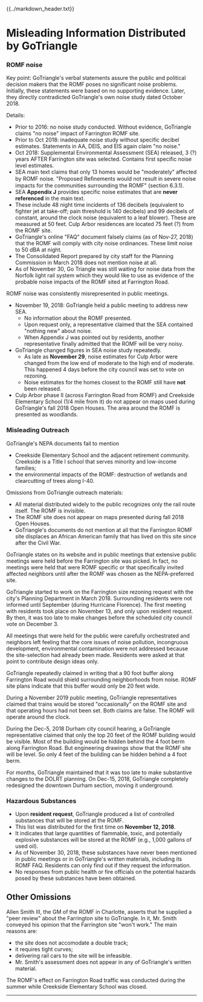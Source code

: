 {{../markdown_header.txt}}

# Misleading Information Distributed by GoTriangle

### ROMF noise

Key point: GoTriangle's verbal statements assure the public and political decision makers that the ROMF poses no significant noise problems. Initially, these statements were based on no supporting evidence. Later, they directly contradicted GoTriangle's own noise study dated October 2018.

Details:

* Prior to 2016: no noise study conducted. Without evidence, GoTriangle claims "no noise" impact of Farrington ROMF site.
* Prior to Oct 2018: inadequate noise study without specific decibel estimates. Statements in AA, DEIS, and EIS again claim "no noise." 
* Oct 2018: Supplemental Environmental Assessment (SEA) released, 3 (?) years AFTER Farrington site was selected. Contains first specific noise level estimates.
* SEA main text claims that only 13 homes would be "moderately" affected by ROMF noise. "Proposed Reﬁnements would not result in severe noise impacts for the communities surrounding the ROMF" (section 6.3.1).
* SEA **Appendix J** provides specific noise estimates that are **never referenced** in the main text. 
* These include 48 night time incidents of 136 decibels (equivalent to fighter jet at take-off; pain threshold is 140 decibels) and 99 decibels of constant, around the clock noise (equivalent to a leaf blower). These are measured at 50 feet. Culp Arbor residences are located 75 feet (?) from the ROMF site.
* GoTriangle's online "FAQ" document falsely claims (as of Nov-27, 2018) that the ROMF will comply with city noise ordinances. These limit noise to 50 dBA at night.
* The Consolidated Report prepared by city staff for the Planning Commission in March 2018 does not mention noise at all. 
* As of November 30, Go Triangle was still waiting for noise data from the Norfolk light rail system which they would like to use as evidence of the probable noise impacts of the ROMF sited at Farrington Road. 

ROMF noise was consistently misrepresented in public meetings.

* November 19, 2018: GoTriangle held a public meeting to address new SEA. 
	* No information about the ROMF presented. 
	* Upon request only, a representative claimed that the SEA contained "nothing new" about noise. 
	* When Appendix J was pointed out by residents, another representative finally admitted that the ROMF will be very noisy.
* GoTriangle changed figures in SEA noise study repeatedly. 
	* As late as **November 29**, noise estimates for Culp Arbor were changed from the low end of moderate to the high end of moderate. This happened 4 days before the city council was set to vote on rezoning.
	* Noise estimates for the homes closest to the ROMF still have **not** been released.
* Culp Arbor phase II (across Farrington Road from ROMF) and Creekside Elementary School (1/4 mile from it) do not appear on maps used during GoTriangle's fall 2018 Open Houses. The area around the ROMF is presented as woodlands.

### Misleading Outreach

GoTriangle's NEPA documents fail to mention 

* Creekside Elementary School and the adjacent retirement community. Creekside is a Title I school that serves minority and low-income families;
* the environmental impacts of the ROMF: destruction of wetlands and clearcutting of trees along I-40.

Omissions from GoTriangle outreach materials:

* All material distributed widely to the public recognizes only the rail route itself. The ROMF is invisible.
* The ROMF site does not appear on maps presented during fall 2018 Open Houses.
* GoTriangle's documents do not mention at all that the Farrington ROMF site displaces an African American family that has lived on this site since after the Civil War.

GoTriangle states on its website and in public meetings that extensive public meetings were held before the Farrington site was picked. In fact, no meetings were held that were ROMF specific or that specifically invited affected neighbors until after the ROMF was chosen as the NEPA-preferred site.

GoTriangle started to work on the Farrington size rezoning request with the city's Planning Department in March 2018. Surrounding residents were not informed until September (during Hurricane Florence). The first meeting with residents took place on November 13, and only upon resident request. By then, it was too late to make changes before the scheduled city council vote on December 3.

All meetings that were held for the public were carefully orchestrated and neighbors left feeling that the core issues of noise pollution, incongruous development, environmental contamination were not addressed because the site-selection had already been made.  Residents were asked at that point to contribute design ideas only.

GoTriangle repeatedly claimed in writing that a 90 foot buffer along Farrington Road would shield surrounding neighborhoods from noise. ROMF site plans indicate that this buffer would only be 20 feet wide.

During a November 2019 public meeting, GoTriangle representatives claimed that trains would be stored "occasionally" on the ROMF site and that operating hours had not been set. Both claims are false. The ROMF will operate around the clock.

During the Dec-5, 2018 Durham city council hearing, a GoTriangle representative claimed that only the top 20 feet of the ROMF building would be visible. Most of the building would be hidden behind the 4 foot berm along Farrington Road. But engineering drawings show that the ROMF site will be level. So only 4 feet of the building can be hidden behind a 4 foot berm.

For months, GoTriangle maintained that it was too late to make substantive changes to the DOLRT planning. On Dec-15, 2018, GoTriangle completely redesigned the downtown Durham section, moving it underground. 

### Hazardous Substances

* Upon **resident request**, GoTriangle produced a list of controlled substances that will be stored at the ROMF. 
* This list was distributed for the first time on **November 12, 2018**. 
* It indicates that large quantities of flammable, toxic, and potentially explosive substances will be stored at the ROMF (e.g., 1,000 gallons of used oil).
* As of November 30, 2018, these substances have never been mentioned in public meetings or in GoTriangle's written materials, including its ROMF FAQ. Residents can only find out if they request the information.
* No responses from public health or fire officials on the potential hazards posed by these substances have been obtained.

## Other Omissions

Allen Smith III, the GM of the ROMF in Charlotte, asserts that he supplied a "peer review" about the Farrington site to GoTriangle. In it, Mr. Smith conveyed his opinion that the Farrington site "won't work." The main reasons are:

* the site does not accomodate a double track;
* it requires tight curves;
* delivering rail cars to the site will be infeasible.
* Mr. Smith's assessment does not appear in any of GoTriangle's written material.

The ROMF's effect on Farrington Road traffic was conducted during the summer while Creekside Elementary School was closed.


-----------------